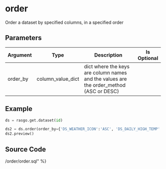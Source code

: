 

# order

Order a dataset by specified columns, in a specified order

## Parameters

| Argument |       Type        |                                      Description                                       | Is Optional |
| -------- | ----------------- | -------------------------------------------------------------------------------------- | ----------- |
| order_by | column_value_dict | dict where the keys are column names and the values are the order_method (ASC or DESC) |             |


## Example

```python
ds = rasgo.get.dataset(id)

ds2 = ds.order(order_by={'DS_WEATHER_ICON':'ASC', 'DS_DAILY_HIGH_TEMP':'DESC'})
ds2.preview()
```

## Source Code

/order/order.sql" %}

